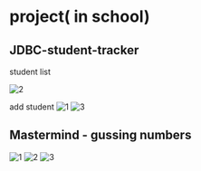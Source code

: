 # project( in school)
## JDBC-student-tracker 
student list

![2](https://user-images.githubusercontent.com/26092150/43085381-e7674738-8e68-11e8-983b-37c6299b9f27.JPG)

add student
![1](https://user-images.githubusercontent.com/26092150/43085422-fe2382a2-8e68-11e8-85e2-88faeb6032fb.JPG)
![3](https://user-images.githubusercontent.com/26092150/43085429-00536880-8e69-11e8-86e7-c9b59d6dc119.JPG)


## Mastermind - gussing numbers

![1](https://user-images.githubusercontent.com/26092150/43086278-fb4f9c6c-8e6a-11e8-9cc1-e285ae85f472.JPG)
![2](https://user-images.githubusercontent.com/26092150/43086280-fb5e1e18-8e6a-11e8-80a9-40af01049c54.JPG)
![3](https://user-images.githubusercontent.com/26092150/43086281-fb6b1708-8e6a-11e8-8d4b-bf3dc7bd5d94.JPG)

